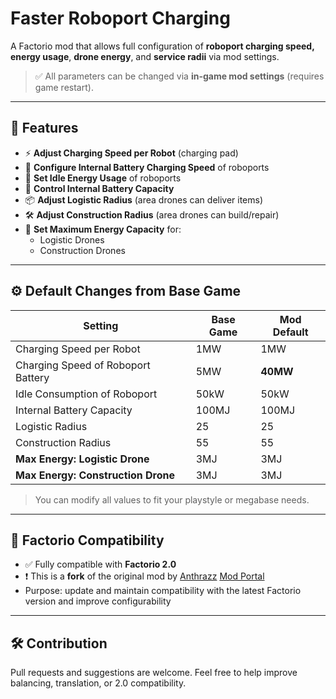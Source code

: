 # Faster Roboport Charging

A Factorio mod that allows full configuration of **roboport charging speed, energy usage**, **drone energy**, and **service radii** via mod settings.

> ✅ All parameters can be changed via **in-game mod settings** (requires game restart).

---

## 🔧 Features

- ⚡ **Adjust Charging Speed per Robot** (charging pad)
- 🔋 **Configure Internal Battery Charging Speed** of roboports
- 🔌 **Set Idle Energy Usage** of roboports
- 🪫 **Control Internal Battery Capacity**
- 📦 **Adjust Logistic Radius** (area drones can deliver items)
- 🛠️ **Adjust Construction Radius** (area drones can build/repair)
- 🔧 **Set Maximum Energy Capacity** for:
  - Logistic Drones  
  - Construction Drones

---

## ⚙️ Default Changes from Base Game

| Setting                                | Base Game | Mod Default |
|----------------------------------------|-----------|-------------|
| Charging Speed per Robot               | 1MW       | 1MW         |
| Charging Speed of Roboport Battery     | 5MW       | **40MW**    |
| Idle Consumption of Roboport           | 50kW      | 50kW        |
| Internal Battery Capacity              | 100MJ     | 100MJ       |
| Logistic Radius                        | 25        | 25          |
| Construction Radius                    | 55        | 55          |
| **Max Energy: Logistic Drone**         | 3MJ       | 3MJ         |
| **Max Energy: Construction Drone**     | 3MJ       | 3MJ         |

> You can modify all values to fit your playstyle or megabase needs.

---

## 🧪 Factorio Compatibility

- ✅ Fully compatible with **Factorio 2.0**
- ❗ This is a **fork** of the original mod by [Anthrazz](https://github.com/Anthrazz/FasterRoboportCharging) [Mod Portal]()
- Purpose: update and maintain compatibility with the latest Factorio version and improve configurability

---

## 🛠️ Contribution

Pull requests and suggestions are welcome. Feel free to help improve balancing, translation, or 2.0 compatibility.
